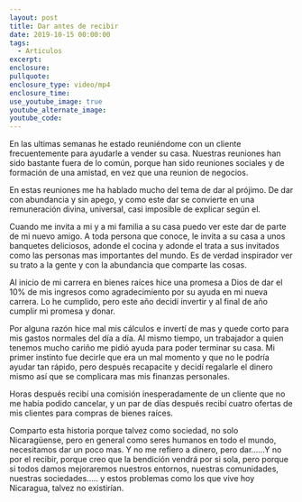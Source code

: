 ```yaml
---
layout: post
title: Dar antes de recibir
date: 2019-10-15 00:00:00
tags:
  - Articulos
excerpt:
enclosure:
pullquote:
enclosure_type: video/mp4
enclosure_time:
use_youtube_image: true
youtube_alternate_image:
youtube_code:
---
```


En las ultimas semanas he estado reuni&eacute;ndome con un cliente frecuentemente para ayudarle a vender su casa. Nuestras reuniones han sido bastante fuera de lo com&uacute;n, porque han sido reuniones sociales y de formaci&oacute;n de una amistad, en vez que una reunion de negocios.&nbsp;

En estas reuniones me ha hablado mucho del tema de dar al pr&oacute;jimo. De dar con abundancia y sin apego, y como este dar se convierte en una remuneraci&oacute;n divina, universal, casi imposible de explicar seg&uacute;n el.

Cuando me invita a mi y a mi familia a su casa puedo ver este dar de parte de mi nuevo amigo. A toda persona que conoce, le invita a su casa a unos banquetes deliciosos, adonde el cocina y adonde el trata a sus invitados como las personas mas importantes del mundo. Es de verdad inspirador ver su trato a la gente y con la abundancia que comparte las cosas.&nbsp;

Al inicio de mi carrera en bienes ra&iacute;ces hice una promesa a Dios de dar el 10% de mis ingresos como agradecimiento por su ayuda en mi nueva carrera. Lo he cumplido, pero este a&ntilde;o decid&iacute; invertir y al final de a&ntilde;o cumplir mi promesa y donar.

Por alguna raz&oacute;n hice mal mis c&aacute;lculos e invert&iacute; de mas y quede corto para mis gastos normales del d&iacute;a a d&iacute;a. Al mismo tiempo, un trabajador a quien tenemos mucho cari&ntilde;o me pidi&oacute; ayuda para poder terminar su casa. Mi primer instinto fue decirle que era un mal momento y que no le podr&iacute;a ayudar tan r&aacute;pido, pero despu&eacute;s recapacite y decid&iacute; regalarle el dinero mismo as&iacute; que se complicara mas mis finanzas personales.&nbsp;

Horas despu&eacute;s recib&iacute; una comisi&oacute;n inesperadamente de un cliente que no me hab&iacute;a podido cancelar, y un par de d&iacute;as despu&eacute;s recib&iacute; cuatro ofertas de mis clientes para compras de bienes ra&iacute;ces.&nbsp;

Comparto esta historia porque talvez como sociedad, no solo Nicarag&uuml;ense, pero en general como seres humanos en todo el mundo, necesitamos dar un poco mas. Y no me refiero a dinero, pero dar……Y no por el recibir, porque creo que la bendici&oacute;n vendr&aacute; por si sola, pero porque si todos damos mejoraremos nuestros entornos, nuestras comunidades, nuestras sociedades….. y estos problemas como los que vive hoy Nicaragua, talvez no existir&iacute;an.